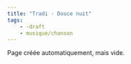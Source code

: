 ```yaml
---
title: "Tradi - Douce nuit"
tags:
    - -draft
    - musique/chanson
---
```


Page créée automatiquement, mais vide.
